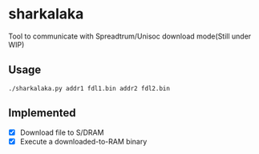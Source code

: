 # sharkalaka
Tool to communicate with Spreadtrum/Unisoc download mode(Still under WIP)

## Usage

`./sharkalaka.py addr1 fdl1.bin addr2 fdl2.bin`

## Implemented
- [x] Download file to S/DRAM 
- [x] Execute a downloaded-to-RAM binary
